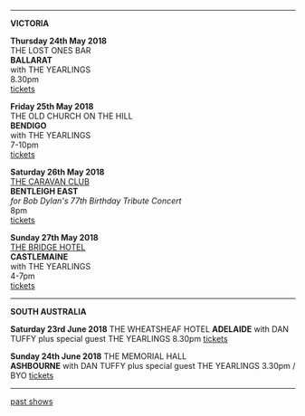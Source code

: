 * * * * *

**VICTORIA**

**Thursday 24th May 2018**\
THE LOST ONES BAR\
**BALLARAT**  
with THE YEARLINGS    
8.30pm  
[tickets](https://www.tickettailor.com/events/thelostonesgallerybasementbar/148419)  

**Friday 25th May 2018**\
THE OLD CHURCH ON THE HILL\
**BENDIGO**  
with THE YEARLINGS    
7-10pm  
[tickets](http://www.trybooking.com/UIZK)  

**Saturday 26th May 2018**\
[THE CARAVAN CLUB](http://www.caravanmusic.com.au/)\
**BENTLEIGH EAST**  
*for Bob Dylan's 77th Birthday Tribute Concert*      
8pm  
[tickets](https://www.trybooking.com/book/event?eid=363026&)   

**Sunday 27th May 2018**\
[THE BRIDGE HOTEL](https://thebridgehotelcastlemaine.com/gigs/)\
**CASTLEMAINE**  
with THE YEARLINGS    
4-7pm  
[tickets](http://www.trybooking.com/UIZC)  

* * * * *

**SOUTH AUSTRALIA**

**Saturday 23rd June 2018** 
THE WHEATSHEAF HOTEL 
**ADELAIDE** 
with DAN TUFFY 
plus special guest THE YEARLINGS
8.30pm 
[tickets](www.trybooking.com/VNQE)  

**Sunday 24th June 2018** 
THE MEMORIAL HALL  
**ASHBOURNE** 
with DAN TUFFY
plus special guest THE YEARLINGS
3.30pm / BYO 
[tickets](www.trybooking.com/VNQE)  

* * * * *   

[past shows](?p=shows/archive/)